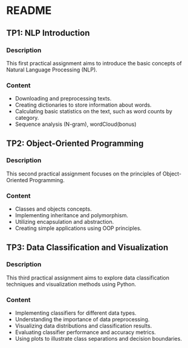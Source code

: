 # README

## TP1: NLP Introduction

### Description
This first practical assignment aims to introduce the basic concepts of Natural Language Processing (NLP).

### Content
- Downloading and preprocessing texts.
- Creating dictionaries to store information about words.
- Calculating basic statistics on the text, such as word counts by category.
- Sequence analysis (N-gram), wordCloud(bonus)

## TP2: Object-Oriented Programming

### Description
This second practical assignment focuses on the principles of Object-Oriented Programming.

### Content
- Classes and objects concepts.
- Implementing inheritance and polymorphism.
- Utilizing encapsulation and abstraction.
- Creating simple applications using OOP principles.

## TP3: Data Classification and Visualization

### Description
This third practical assignment aims to explore data classification techniques and visualization methods using Python.

### Content
- Implementing classifiers for different data types.
- Understanding the importance of data preprocessing.
- Visualizing data distributions and classification results.
- Evaluating classifier performance and accuracy metrics.
- Using plots to illustrate class separations and decision boundaries.
